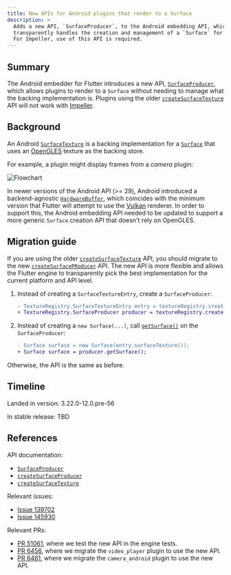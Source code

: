 ```yaml
---
title: New APIs for Android plugins that render to a Surface
description: >
  Adds a new API, `SurfaceProducer`, to the Android embedding API, which
  transparently handles the creation and management of a `Surface` for plugins.
  For Impeller, use of this API is required.
---
```


## Summary

The Android embedder for Flutter introduces a new API, [`SurfaceProducer`][],
which allows plugins to render to a `Surface` without needing to manage what
the backing implementation is. Plugins using the older
[`createSurfaceTexture`][] API will not work with [Impeller][].

## Background

An Android [`SurfaceTexture`][] is a backing implementation for a [`Surface`][]
that uses an [OpenGLES][] texture as the backing store.

For example, a plugin might display frames from a _camera_ plugin:

![Flowchart](https://camo.githubusercontent.com/cdb52c5d371b4f1d5573b650a0eddb0871e5e8be1012d290e008f41bc71b2580/68747470733a2f2f736f757263652e616e64726f69642e636f6d2f7374617469632f646f63732f636f72652f67726170686963732f696d616765732f636f6e74696e756f75735f636170747572655f61637469766974792e706e67)

In newer versions of the Android API (>= 29), Android introduced a
backend-agnostic [`HardwareBuffer`][], which coincides with the minimum version
that Flutter will attempt to use the [Vulkan][] renderer. In order to support
this, the Android embedding API needed to be updated to support a more generic
`Surface` creation API that doesn't rely on OpenGLES.

## Migration guide

If you are using the older [`createSurfaceTexture`][] API, you should migrate to
the new [`createSurfacePRoducer`][] API. The new API is more flexible and allows
the Flutter engine to transparently pick the best implementation for the
current platform and API level.

1. Instead of creating a `SurfaceTextureEntry`, create a `SurfaceProducer`:

   ```diff
   - TextureRegistry.SurfaceTextureEntry entry = textureRegistry.createSurfaceTexture();
   + TextureRegistry.SurfaceProducer producer = textureRegistry.createSurfaceProducer();
   ```

1. Instead of creating a `new Surface(...)`, call [`getSurface()`][] on the
   `SurfaceProducer`:

   ```diff
   - Surface surface = new Surface(entry.surfaceTexture());
   + Surface surface = producer.getSurface();
   ```

Otherwise, the API is the same as before.

## Timeline

Landed in version: 3.22.0-12.0.pre-56

In stable release: TBD

## References

API documentation:

- [`SurfaceProducer`][]
- [`createSurfaceProducer`][]
- [`createSurfaceTexture`][]

Relevant issues:

- [Issue 139702][]
- [Issue 145930][]

Relevant PRs:

- [PR 51061][], where we test the new API in the engine tests.
- [PR 6456][], where we migrate the `video_player` plugin to use the new API.
- [PR 6461][], where we migrate the `camera_android` plugin to use the new API.

[Impeller]: /perf/impeller
[OpenGLES]: https://www.khronos.org/opengles/
[Vulkan]: https://source.android.com/docs/core/graphics/arch-vulkan
[`HardwareBuffer`]: https://developer.android.com/reference/android/hardware/HardwareBuffer
[`Surface`]: https://developer.android.com/reference/android/view/Surface
[`SurfaceProducer`]: {{site.api}}/javadoc/io/flutter/view/TextureRegistry.SurfaceProducer.html
[`SurfaceTexture`]: https://source.android.com/docs/core/graphics/arch-st
[`createSurfaceProducer`]: {site.api}}//javadoc/io/flutter/view/TextureRegistry.html#createSurfaceProducer()
[`createSurfaceTexture`]: {{site.api}}/javadoc/io/flutter/view/TextureRegistry.html#createSurfaceTexture()
[`getSurface()`]: {{site.api}}//javadoc/io/flutter/view/TextureRegistry.SurfaceProducer.html#getSurface()
[Issue 139702]: {{site.repo.flutter}}/issues/139702
[Issue 145930]: {{site.repo.flutter}}/issues/145930
[PR 51061]: {{site.repo.engine}}/pull/51061
[PR 6456]: {{site.repo.packages}}/pull/6456
[PR 6461]: {{site.repo.packages}}/pull/6461
